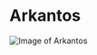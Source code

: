 
# Arkantos
![Image of Arkantos](https://static.wikia.nocookie.net/ageofempires/images/1/15/Arkantos_Icono.png/revision/latest/thumbnail/width/360/height/360?cb=20200220123021&path-prefix=es)
